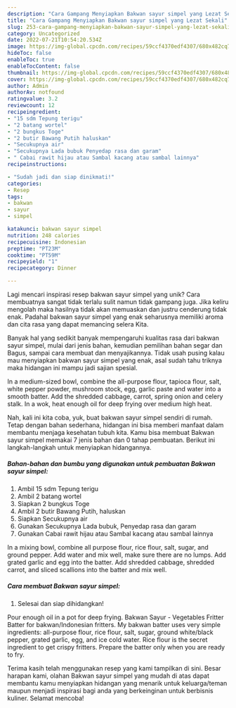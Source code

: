 ```yaml
---
description: "Cara Gampang Menyiapkan Bakwan sayur simpel yang Lezat Sekali"
title: "Cara Gampang Menyiapkan Bakwan sayur simpel yang Lezat Sekali"
slug: 253-cara-gampang-menyiapkan-bakwan-sayur-simpel-yang-lezat-sekali
category: Uncategorized
date: 2022-07-21T10:54:20.534Z
image: https://img-global.cpcdn.com/recipes/59ccf4370edf4307/680x482cq70/bakwan-sayur-simpel-foto-resep-utama.jpg
hideToc: false
enableToc: true
enableTocContent: false
thumbnail: https://img-global.cpcdn.com/recipes/59ccf4370edf4307/680x482cq70/bakwan-sayur-simpel-foto-resep-utama.jpg
cover: https://img-global.cpcdn.com/recipes/59ccf4370edf4307/680x482cq70/bakwan-sayur-simpel-foto-resep-utama.jpg
author: Admin
authorAv: notfound
ratingvalue: 3.2
reviewcount: 12
recipeingredient:
- "15 sdm Tepung terigu"
- "2 batang wortel"
- "2 bungkus Toge"
- "2 butir Bawang Putih haluskan"
- "Secukupnya air"
- "Secukupnya Lada bubuk Penyedap rasa dan garam"
- " Cabai rawit hijau atau Sambal kacang atau sambal lainnya"
recipeinstructions:

- "Sudah jadi dan siap dinikmati!"
categories:
- Resep
tags:
- bakwan
- sayur
- simpel

katakunci: bakwan sayur simpel 
nutrition: 248 calories
recipecuisine: Indonesian
preptime: "PT23M"
cooktime: "PT59M"
recipeyield: "1"
recipecategory: Dinner

---
```





Lagi mencari inspirasi resep bakwan sayur simpel yang unik? Cara membuatnya sangat tidak terlalu sulit namun tidak gampang juga. Jika keliru mengolah maka hasilnya tidak akan memuaskan dan justru cenderung tidak enak. Padahal bakwan sayur simpel yang enak seharusnya memiliki aroma dan cita rasa yang dapat memancing selera Kita.





Banyak hal yang sedikit banyak mempengaruhi kualitas rasa dari bakwan sayur simpel, mulai dari jenis bahan, kemudian pemilihan bahan segar dan Bagus, sampai cara membuat dan menyajikannya. Tidak usah pusing kalau mau menyiapkan bakwan sayur simpel yang enak,      asal sudah tahu triknya maka hidangan ini mampu jadi sajian spesial.














In a medium-sized bowl, combine the all-purpose flour, tapioca flour, salt, white pepper powder, mushroom stock, egg, garlic paste and water into a smooth batter. Add the shredded cabbage, carrot, spring onion and celery stalk. In a wok, heat enough oil for deep frying over medium high heat.






Nah, kali ini kita coba, yuk, buat bakwan sayur simpel sendiri di rumah. Tetap dengan bahan sederhana, hidangan ini bisa memberi manfaat dalam membantu menjaga kesehatan tubuh kita. Kamu bisa membuat Bakwan sayur simpel memakai 7 jenis bahan dan 0 tahap pembuatan. Berikut ini langkah-langkah untuk menyiapkan hidangannya.

<!--inarticleads1-->

##### Bahan-bahan dan bumbu yang digunakan untuk pembuatan Bakwan sayur simpel:

1. Ambil 15 sdm Tepung terigu
1. Ambil 2 batang wortel
1. Siapkan 2 bungkus Toge
1. Ambil 2 butir Bawang Putih, haluskan
1. Siapkan Secukupnya air
1. Gunakan Secukupnya Lada bubuk, Penyedap rasa dan garam
1. Gunakan  Cabai rawit hijau atau Sambal kacang atau sambal lainnya


In a mixing bowl, combine all purpose flour, rice flour, salt, sugar, and ground pepper. Add water and mix well, make sure there are no lumps. Add grated garlic and egg into the batter. Add shredded cabbage, shredded carrot, and sliced scallions into the batter and mix well. 

<!--inarticleads2-->

##### Cara membuat Bakwan sayur simpel:


1. Selesai dan siap dihidangkan!

Pour enough oil in a pot for deep frying. Bakwan Sayur - Vegetables Fritter Batter for bakwan/Indonesian fritters. My bakwan batter uses very simple ingredients: all-purpose flour, rice flour, salt, sugar, ground white/black pepper, grated garlic, egg, and ice cold water. Rice flour is the secret ingredient to get crispy fritters. Prepare the batter only when you are ready to fry. 

Terima kasih telah menggunakan resep yang kami tampilkan di sini. Besar harapan kami, olahan Bakwan sayur simpel yang mudah di atas dapat membantu kamu menyiapkan hidangan yang menarik untuk keluarga/teman maupun menjadi inspirasi bagi anda yang berkeinginan untuk berbisnis kuliner. Selamat mencoba!
